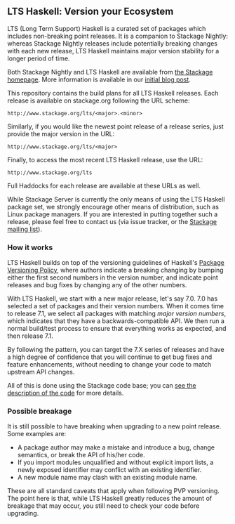 ## LTS Haskell: Version your Ecosystem

LTS (Long Term Support) Haskell is a curated set of packages which includes non-breaking point
releases. It is a companion to Stackage Nightly: whereas Stackage Nightly
releases include potentially breaking changes with each new release, LTS
Haskell maintains major version stability for a longer period of time.

Both Stackage Nightly and LTS Haskell are available from [the Stackage
homepage](http://www.stackage.org). More information is available in our
[initial blog
post](https://www.fpcomplete.com/blog/2014/12/backporting-bug-fixes).

This repository contains the build plans for all LTS Haskell releases. Each
release is available on stackage.org following the URL scheme:

    http://www.stackage.org/lts/<major>.<minor>

Similarly, if you would like the newest point release of a release series, just
provide the major version in the URL:

    http://www.stackage.org/lts/<major>

Finally, to access the most recent LTS Haskell release, use the URL:

    http://www.stackage.org/lts

Full Haddocks for each release are available at these URLs as well.

While Stackage Server is currently the only means of using the LTS Haskell
package set, we strongly encourage other means of distribution, such as Linux
package managers. If you are interested in putting together such a release,
please feel free to contact us (via issue tracker, or the [Stackage mailing
list](https://groups.google.com/d/forum/stackage)).

### How it works

LTS Haskell builds on top of the versioning guidelines of Haskell's [Package
Versioning
Policy](https://www.haskell.org/haskellwiki/Package_versioning_policy), where
authors indicate a breaking changing by bumping either the first second numbers
in the version number, and indicate point releases and bug fixes by changing
any of the other numbers.

With LTS Haskell, we start with a new major release, let's say 7.0. 7.0 has
selected a set of packages and their version numbers. When it comes time to
release 7.1, we select all packages with matching *major version numbers*,
which indicates that they have a backwards-compatible API. We then run a normal
build/test process to ensure that everything works as expected, and then
release 7.1.

By following the pattern, you can target the 7.X series of releases and have a
high degree of confidence that you will continue to get bug fixes and feature
enhancements, without needing to change your code to match upstream API
changes.

All of this is done using the Stackage code base; you can [see the description
of the code](https://github.com/fpco/stackage/#lts) for more details.

### Possible breakage

It is still possible to have breaking when upgrading to a new point release.
Some examples are:

* A package author may make a mistake and introduce a bug, change semantics, or
  break the API of his/her code.
* If you import modules unqualified and without explicit import lists, a newly
  exposed identifier may conflict with an existing identifier.
* A new module name may clash with an existing module name.

These are all standard caveats that apply when following PVP versioning. The
point here is that, while LTS Haskell greatly reduces the amount of breakage
that may occur, you still need to check your code before upgrading.
